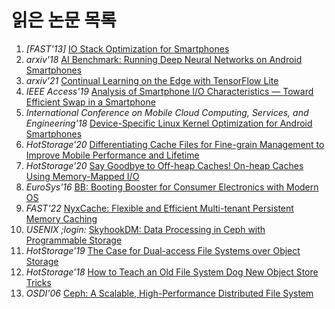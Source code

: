 # 읽은 논문 목록
01. _[FAST'13]_ [IO Stack Optimization for Smartphones](https://www.usenix.org/conference/atc13/technical-sessions/presentation/jeong)  
02. _arxiv'18_ [AI Benchmark: Running Deep Neural Networks on Android Smartphones](https://arxiv.org/abs/1810.01109)  
03. _arxiv'21_ [Continual Learning on the Edge with TensorFlow Lite](https://arxiv.org/abs/2105.01946)  
04. _IEEE Access'19_ [Analysis of Smartphone I/O Characteristics — Toward Efficient Swap in a Smartphone](https://ieeexplore.ieee.org/document/8815732)  
05. _International Conference on Mobile Cloud Computing, Services, and Engineering'18_    [Device-Specific Linux Kernel Optimization for Android Smartphones](https://ieeexplore.ieee.org/document/8350440)  
06. _HotStorage'20_ [Differentiating Cache Files for Fine-grain Management to Improve Mobile Performance and Lifetime](https://www.usenix.org/conference/hotstorage20/presentation/liang)  
07. _HotStorage'20_ [Say Goodbye to Off-heap Caches! On-heap Caches Using Memory-Mapped I/O](https://www.usenix.org/conference/hotstorage20/presentation/kolokasis)  
08. _EuroSys'16_ [BB: Booting Booster for Consumer Electronics with Modern OS](https://dl.acm.org/doi/10.1145/2901318.2901320)  
09. _FAST'22_ [NyxCache: Flexible and Efficient Multi-tenant Persistent Memory Caching](https://www.usenix.org/conference/fast22/presentation/wu)  
10. _USENIX ;login:_ [SkyhookDM: Data Processing in Ceph with Programmable Storage](https://www.usenix.org/publications/login/summer2020/lefevre)  
11. _HotStorage'19_ [The Case for Dual-access File Systems over Object Storage](https://www.usenix.org/conference/hotstorage19/presentation/lillaney)  
12. _HotStorage'18_ [How to Teach an Old File System Dog New Object Store Tricks](https://www.usenix.org/conference/hotstorage18/presentation/lee)  
13. _OSDI'06_ [Ceph: A Scalable, High-Performance Distributed File System](https://www.usenix.org/legacy/events/osdi06/tech/full_papers/weil/weil_html/)
